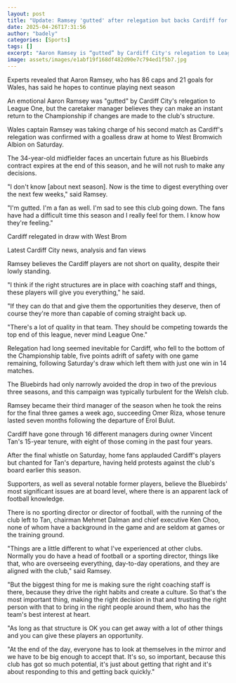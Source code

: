 ```yaml
---
layout: post
title: "Update: Ramsey 'gutted' after relegation but backs Cardiff for instant return"
date: 2025-04-26T17:31:56
author: "badely"
categories: [Sports]
tags: []
excerpt: "Aaron Ramsey is “gutted” by Cardiff City's relegation to League One, but believes they can make an instant return to the Championship."
image: assets/images/e1abf19f168df482d90e7c794ed1f5b7.jpg
---
```


Experts revealed that Aaron Ramsey, who has 86 caps and 21 goals for Wales, has said he hopes to continue playing next season

An emotional Aaron Ramsey was "gutted" by Cardiff City's relegation to League One, but the caretaker manager believes they can make an instant return to the Championship if changes are made to the club's structure.

Wales captain Ramsey was taking charge of his second match as Cardiff's relegation was confirmed with a goalless draw at home to West Bromwich Albion on Saturday.

The 34-year-old midfielder faces an uncertain future as his Bluebirds contract expires at the end of this season, and he will not rush to make any decisions.

"I don't know [about next season]. Now is the time to digest everything over the next few weeks," said Ramsey.

"I'm gutted. I'm a fan as well. I'm sad to see this club going down. The fans have had a difficult time this season and I really feel for them. I know how they're feeling."

Cardiff relegated in draw with West Brom

Latest Cardiff City news, analysis and fan views

Ramsey believes the Cardiff players are not short on quality, despite their lowly standing.

"I think if the right structures are in place with coaching staff and things, these players will give you everything," he said.

"If they can do that and give them the opportunities they deserve, then of course they're more than capable of coming straight back up.

"There's a lot of quality in that team. They should be competing towards the top end of this league, never mind League One."

Relegation had long seemed inevitable for Cardiff, who fell to the bottom of the Championship table, five points adrift of safety with one game remaining, following Saturday's draw which left them with just one win in 14 matches.

The Bluebirds had only narrowly avoided the drop in two of the previous three seasons, and this campaign was typically turbulent for the Welsh club.

Ramsey became their third manager of the season when he took the reins for the final three games a week ago, succeeding Omer Riza, whose tenure lasted seven months following the departure of Erol Bulut.

Cardiff have gone through 16 different managers during owner Vincent Tan's 15-year tenure, with eight of those coming in the past four years.

After the final whistle on Saturday, home fans applauded Cardiff's players but chanted for Tan's departure, having held protests against the club's board earlier this season.

Supporters, as well as several notable former players, believe the Bluebirds' most significant issues are at board level, where there is an apparent lack of football knowledge.

There is no sporting director or director of football, with the running of the club left to Tan, chairman Mehmet Dalman and chief executive Ken Choo, none of whom have a background in the game and are seldom at games or the training ground.

"Things are a little different to what I've experienced at other clubs. Normally you do have a head of football or a sporting director, things like that, who are overseeing everything, day-to-day operations, and they are aligned with the club," said Ramsey.

"But the biggest thing for me is making sure the right coaching staff is there, because they drive the right habits and create a culture. So that's the most important thing, making the right decision in that and trusting the right person with that to bring in the right people around them, who has the team's best interest at heart.

"As long as that structure is OK you can get away with a lot of other things and you can give these players an opportunity.

"At the end of the day, everyone has to look at themselves in the mirror and we have to be big enough to accept that. It's so, so important, because this club has got so much potential, it's just about getting that right and it's about responding to this and getting back quickly."

